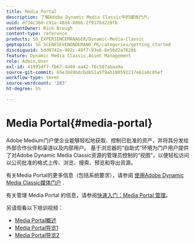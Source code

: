 ```yaml
---
title: Media Portal
description: 了解Adobe Dynamic Media Classic中的媒体门户。
uuid: df34c360-c91a-48d4-886b-2f9178d220fb
contentOwner: Rick Brough
content-type: reference
products: SG_EXPERIENCEMANAGER/Dynamic-Media-Classic
geptopics: SG_SCENESEVENONDEMAND_PK/categories/getting_started
discoiquuid: bdd0742e-902c-48f7-93e6-6e50d2a7628b
feature: Dynamic Media Classic,Asset Management
role: Admin,User
exl-id: 41995df7-fb67-4d40-aa42-76c507abaa9a
source-git-commit: 65e3b69bdcbd651a5f9ab100592217e61a8c05ef
workflow-type: tm+mt
source-wordcount: '283'
ht-degree: 5%

---
```


# Media Portal{#media-portal}

Adobe Medium门户使企业能够轻松地获取、控制已批准的资产，并将其分发给外部合作伙伴和渠道以及内部用户。 基于浏览器的“自助式”环境为门户用户提供了对Adobe Dynamic Media Classic资源的管理员控制的“视图”，以便轻松访问以公司批准的格式上传、浏览、搜索、预览和导出资源。

有关Media Portal的更多信息（包括系统要求），请参阅 [使用Adobe Dynamic Media Classic媒体门户](https://help.adobe.com/en_US/scene7/mediaportal/) <!-- (https://help.adobe.com/en_US/scene7/mediaportal/index.html) -->.

有关管理 Media Portal 的信息，请参阅[快速入门：Media Portal 管理](quick-start-media-portal-administration.md#quick_start_media_portal_administration)。

另请观看以下培训视频：

* [Media Portal概述](https://s7d5.scene7.com/s7viewers/html5/VideoViewer.html?videoserverurl=https://s7d5.scene7.com/is/content/&amp;emailurl=https://s7d5.scene7.com/s7/emailFriend&amp;serverUrl=https://s7d5.scene7.com/is/image/&amp;config=Scene7SharedAssets/Universal_HTML5_Video&amp;contenturl=https://s7d5.scene7.com/skins/&amp;asset=S7tutorials/544_mp_overview1_converted%20renamed_Done-AVS)
* [Media Portal导览1](https://s7d5.scene7.com/s7viewers/html5/VideoViewer.html?videoserverurl=https://s7d5.scene7.com/is/content/&amp;emailurl=https://s7d5.scene7.com/s7/emailFriend&amp;serverUrl=https://s7d5.scene7.com/is/image/&amp;config=Scene7SharedAssets/Universal_HTML5_Video&amp;contenturl=https://s7d5.scene7.com/skins/&amp;asset=S7tutorials/545_mp_tour1_user_converted%20renamed_Done-AVS)
* [Media Portal导览2](https://s7d5.scene7.com/s7viewers/html5/VideoViewer.html?videoserverurl=https://s7d5.scene7.com/is/content/&amp;emailurl=https://s7d5.scene7.com/s7/emailFriend&amp;serverUrl=https://s7d5.scene7.com/is/image/&amp;config=Scene7SharedAssets/Universal_HTML5_Video&amp;contenturl=https://s7d5.scene7.com/skins/&amp;asset=S7tutorials/546_mp_tour2_admin_converted%20renamed_Done-AVS)
